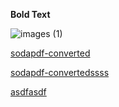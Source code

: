 **Bold Text**

![images (1)](https://docs-api-qa.cloudlabs.ai/repos/raw.githubusercontent.com/Rabin-spektra/Demo-Repo/main/196993496zpeJ/images/images-(1).jpg)

[sodapdf-converted](https://docs-api-qa.cloudlabs.ai/repos/raw.githubusercontent.com/Rabin-spektra/Demo-Repo/main/196993496zpeJ/files/sodapdf-converted-(1).pdf)

[sodapdf-convertedssss](https://docs-api-qa.cloudlabs.ai/repos/raw.githubusercontent.com/Rabin-spektra/Demo-Repo/main/196993496zpeJ/files/sodapdf-converted.pdf)

[asdfasdf](http://asdfasdf.com)